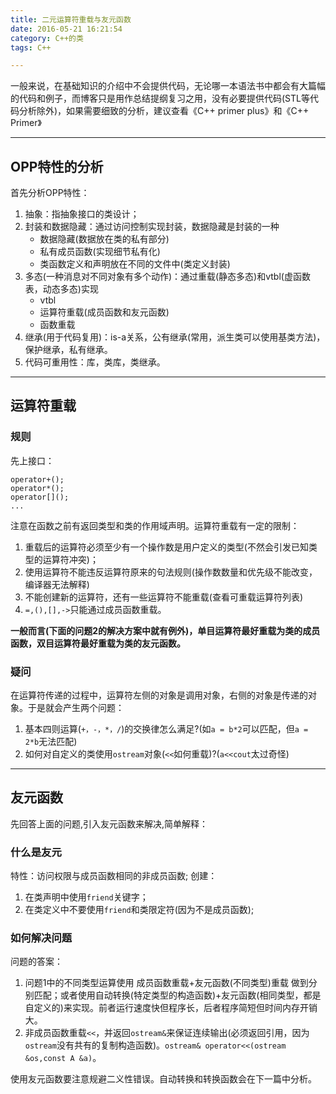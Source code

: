 ```yaml
---
title: 二元运算符重载与友元函数
date: 2016-05-21 16:21:54
category: C++的类
tags: C++

---
```


一般来说，在基础知识的介绍中不会提供代码，无论哪一本语法书中都会有大篇幅的代码和例子，而博客只是用作总结提纲复习之用，没有必要提供代码(STL等代码分析除外)，如果需要细致的分析，建议查看《C++ primer plus》和《C++ Primer》

---

## OPP特性的分析

首先分析OPP特性：
1. 抽象：指抽象接口的类设计；
2. 封装和数据隐藏：通过访问控制实现封装，数据隐藏是封装的一种
	+ 数据隐藏(数据放在类的私有部分)
	+ 私有成员函数(实现细节私有化)
	+ 类函数定义和声明放在不同的文件中(类定义封装)
3. 多态(一种消息对不同对象有多个动作)：通过重载(静态多态)和vtbl(虚函数表，动态多态)实现
	+ vtbl
	+ 运算符重载(成员函数和友元函数)
	+ 函数重载
4. 继承(用于代码复用)：is-a关系，公有继承(常用，派生类可以使用基类方法)，保护继承，私有继承。
5. 代码可重用性：库，类库，类继承。

---

## 运算符重载

### 规则
先上接口：
```
operator+();
operator*();
operator[]();
...
```
注意在函数之前有返回类型和类的作用域声明。运算符重载有一定的限制：
1. 重载后的运算符必须至少有一个操作数是用户定义的类型(不然会引发已知类型的运算符冲突)；
2. 使用运算符不能违反运算符原来的句法规则(操作数数量和优先级不能改变，编译器无法解释)
3. 不能创建新的运算符，还有一些运算符不能重载(查看可重载运算符列表)
4. `=,(),[],->`只能通过成员函数重载。

**一般而言(下面的问题2的解决方案中就有例外)，单目运算符最好重载为类的成员函数，双目运算符最好重载为类的友元函数。**

### 疑问
在运算符传递的过程中，运算符左侧的对象是调用对象，右侧的对象是传递的对象。于是就会产生两个问题：
1. 基本四则运算(`+，-，*，/`)的交换律怎么满足?(如`a = b*2`可以匹配，但`a = 2*b`无法匹配)
2. 如何对自定义的类使用`ostream`对象(`<<`如何重载)?(`a<<cout`太过奇怪)

---

## 友元函数

先回答上面的问题,引入友元函数来解决,简单解释：

### 什么是友元
特性：访问权限与成员函数相同的非成员函数;
创建：
1. 在类声明中使用`friend`关键字；
2. 在类定义中不要使用`friend`和类限定符(因为不是成员函数);

### 如何解决问题
问题的答案：
1. 问题1中的不同类型运算使用 成员函数重载+友元函数(不同类型)重载 做到分别匹配；或者使用自动转换(特定类型的构造函数)+友元函数(相同类型，都是自定义的)来实现。前者运行速度快但程序长，后者程序简短但时间内存开销大。
2. 非成员函数重载`<<`，并返回`ostream&`来保证连续输出(必须返回引用，因为`ostream`没有共有的复制构造函数)。`ostream& operator<<(ostream &os,const A &a)`。

使用友元函数要注意规避二义性错误。自动转换和转换函数会在下一篇中分析。




